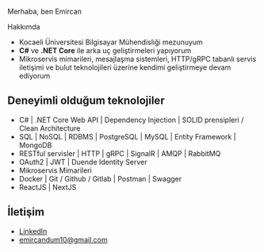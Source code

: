 Merhaba, ben Emircan

Hakkımda
- Kocaeli Üniversitesi Bilgisayar Mühendisliği mezunuyum
- **C#** ve **.NET Core** ile arka uç geliştirmeleri yapıyorum
- Mikroservis mimarileri, mesajlaşma sistemleri, HTTP/gRPC tabanlı servis iletişimi ve bulut teknolojileri üzerine kendimi geliştirmeye devam ediyorum


## Deneyimli olduğum teknolojiler
- C# | .NET Core Web API | Dependency Injection | SOLID prensipleri / Clean Architecture
- SQL | NoSQL | RDBMS | PostgreSQL | MySQL | Entity Framework | MongoDB
- RESTful servisler | HTTP | gRPC | SignalR | AMQP | RabbitMQ
- OAuth2 | JWT | Duende Identity Server
- Mikroservis Mimarileri
- Docker | Git / Github / Gitlab | Postman | Swagger
- ReactJS | NextJS 

## İletişim
- [LinkedIn](https://www.linkedin.com/in/emircan-duman-3a4a67251/)
- emircandum10@gmail.com
